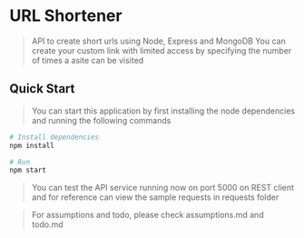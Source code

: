 # URL Shortener

> API to create short urls using Node, Express and MongoDB
> You can create your custom link with limited access by specifying the number of times a asite can be visited

## Quick Start
> You can start this application by first installing the node dependencies and running the following commands

```bash
# Install dependencies
npm install

# Run
npm start
```

> You can test the API service running now on port 5000 on REST client and for reference can view the sample requests in requests folder

> For assumptions and todo, please check assumptions.md and todo.md

